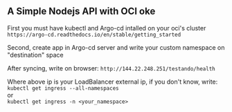 ## A Simple Nodejs API with OCI oke

First you must have kubectl and Argo-cd intalled on your oci's cluster <br>
`https://argo-cd.readthedocs.io/en/stable/getting_started`

Second, create app in Argo-cd server and write your custom namespace on "destination" space  

After syncing, write on browser:
`http://144.22.248.251/testando/health`

Where above ip is your LoadBalancer external ip, if you don't know, write:<br>
`kubectl get ingress --all-namespaces`
<br>
or 
<br>
`kubectl get ingress -n <your_namespace>`


